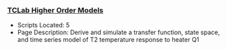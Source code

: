 ### [TCLab Higher Order Models](https://www.apmonitor.com/pdc/index.php/Main/TCLabHigherOrder)
- Scripts Located: 5
- Page Description: Derive and simulate a transfer function, state space, and time series model of T2 temperature response to heater Q1
